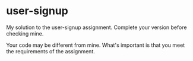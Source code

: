 # user-signup
My solution to the user-signup assignment. Complete your version before checking mine.

Your code may be different from mine. What's important is that you meet the requirements of the assignment.
